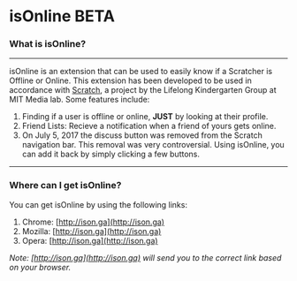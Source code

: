 # isOnline BETA

### What is isOnline?

* * *

isOnline is an extension that can be used to easily know if a Scratcher is Offline or Online. This extension has been developed to be used in accordance with [Scratch](http://scratch.mit.edu), a project by the Lifelong Kindergarten Group at MIT Media lab. Some features include:

1.  Finding if a user is offline or online, **JUST** by looking at their profile.
2.  Friend Lists: Recieve a notification when a friend of yours gets online.
3.  On July 5, 2017 the discuss button was removed from the Scratch navigation bar. This removal was very controversial. Using isOnline, you can add it back by simply clicking a few buttons.

* * *

### Where can I get isOnline?

You can get isOnline by using the following links:

1.  Chrome: [http://ison.ga](http://ison.ga)
2.  Mozilla: [http://ison.ga](http://ison.ga)
3.  Opera: [http://ison.ga](http://ison.ga)

*Note: [http://ison.ga](http://ison.ga) will send you to the correct link based on your browser.*
